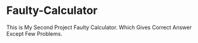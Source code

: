 # Faulty-Calculator
This is My Second Project Faulty Calculator. Which Gives Correct Answer Except Few Problems.
